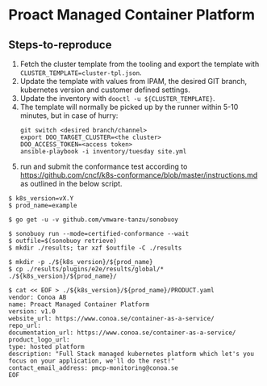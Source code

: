 # Proact Managed Container Platform

## Steps-to-reproduce

1. Fetch the cluster template from the tooling and export the template with `CLUSTER_TEMPLATE=cluster-tpl.json`.
2. Update the template with values from IPAM, the desired GIT branch, kubernetes version and customer defined settings.
3. Update the inventory with `dooctl -u ${CLUSTER_TEMPLATE}`.
4. The template will normally be picked up by the runner within 5-10 minutes, but in case of hurry:
   ```
   git switch <desired branch/channel>
   export DOO_TARGET_CLUSTER=<the cluster>
   DOO_ACCESS_TOKEN=<access token>
   ansible-playbook -i inventory/tuesday site.yml
   ```
5. run and submit the conformance test according to https://github.com/cncf/k8s-conformance/blob/master/instructions.md
as outlined in the below script.


```
$ k8s_version=vX.Y
$ prod_name=example

$ go get -u -v github.com/vmware-tanzu/sonobuoy

$ sonobuoy run --mode=certified-conformance --wait
$ outfile=$(sonobuoy retrieve)
$ mkdir ./results; tar xzf $outfile -C ./results

$ mkdir -p ./${k8s_version}/${prod_name}
$ cp ./results/plugins/e2e/results/global/* ./${k8s_version}/${prod_name}/

$ cat << EOF > ./${k8s_version}/${prod_name}/PRODUCT.yaml
vendor: Conoa AB
name: Proact Managed Container Platform
version: v1.0
website_url: https://www.conoa.se/container-as-a-service/ 
repo_url: 
documentation_url: https://www.conoa.se/container-as-a-service/ 
product_logo_url: 
type: hosted platform
description: "Full Stack managed kubernetes platform which let's you focus on your application, we'll do the rest!"
contact_email_address: pmcp-monitoring@conoa.se
EOF
```
